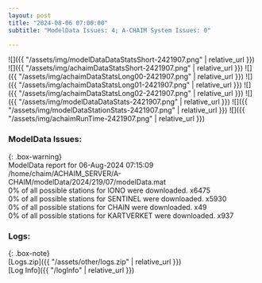 ```yaml
---
layout: post
title: "2024-08-06 07:00:00"
subtitle: "ModelData Issues: 4; A-CHAIM System Issues: 0"

---
```


![]({{ "/assets/img/modelDataDataStatsShort-2421907.png" | relative_url }})
![]({{ "/assets/img/achaimDataStatsShort-2421907.png" | relative_url }})
![]({{ "/assets/img/achaimDataStatsLong00-2421907.png" | relative_url }})
![]({{ "/assets/img/achaimDataStatsLong01-2421907.png" | relative_url }})
![]({{ "/assets/img/achaimDataStatsLong02-2421907.png" | relative_url }})
![]({{ "/assets/img/modelDataDataStats-2421907.png" | relative_url }})
![]({{ "/assets/img/modelDataStationStats-2421907.png" | relative_url }})
![]({{ "/assets/img/achaimRunTime-2421907.png" | relative_url }})


### ModelData Issues:  
  
{: .box-warning}  
 ModelData report for 06-Aug-2024 07:15:09   
 /home/chaim/ACHAIM_SERVER/A-CHAIM/modelData/2024/219/07/modelData.mat   
 0% of all possible stations for IONO were downloaded. x6475   
 0% of all possible stations for SENTINEL were downloaded. x5930   
 0% of all possible stations for CHAIN were downloaded. x49   
 0% of all possible stations for KARTVERKET were downloaded. x937   
  


### Logs:  
  
{: .box-note}  
[Logs.zip]({{ "/assets/other/logs.zip" | relative_url }})  
[Log Info]({{ "/logInfo" | relative_url }})  
